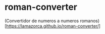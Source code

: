 # roman-converter

(Convertidor de numeros a numeros romanos)[https://lamazorca.github.io/roman-converter/]
